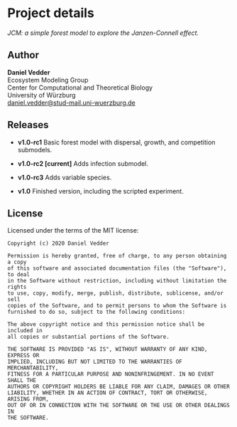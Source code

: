 # Project details

*JCM: a simple forest model to explore the Janzen-Connell effect.*

## Author

**Daniel Vedder**  
Ecosystem Modeling Group  
Center for Computational and Theoretical Biology  
University of Würzburg  
[daniel.vedder@stud-mail.uni-wuerzburg.de](mailto:daniel.vedder@stud-mail.uni-wuerzburg.de)

## Releases

- **v1.0-rc1** Basic forest model with dispersal, growth, and competition submodels.

- **v1.0-rc2 [current]** Adds infection submodel.

- **v1.0-rc3** Adds variable species.

- **v1.0** Finished version, including the scripted experiment.

## License

Licensed under the terms of the MIT license:

```
Copyright (c) 2020 Daniel Vedder

Permission is hereby granted, free of charge, to any person obtaining a copy
of this software and associated documentation files (the "Software"), to deal
in the Software without restriction, including without limitation the rights
to use, copy, modify, merge, publish, distribute, sublicense, and/or sell
copies of the Software, and to permit persons to whom the Software is
furnished to do so, subject to the following conditions:

The above copyright notice and this permission notice shall be included in
all copies or substantial portions of the Software.

THE SOFTWARE IS PROVIDED "AS IS", WITHOUT WARRANTY OF ANY KIND, EXPRESS OR
IMPLIED, INCLUDING BUT NOT LIMITED TO THE WARRANTIES OF MERCHANTABILITY,
FITNESS FOR A PARTICULAR PURPOSE AND NONINFRINGEMENT. IN NO EVENT SHALL THE
AUTHORS OR COPYRIGHT HOLDERS BE LIABLE FOR ANY CLAIM, DAMAGES OR OTHER
LIABILITY, WHETHER IN AN ACTION OF CONTRACT, TORT OR OTHERWISE, ARISING FROM,
OUT OF OR IN CONNECTION WITH THE SOFTWARE OR THE USE OR OTHER DEALINGS IN
THE SOFTWARE.
```
